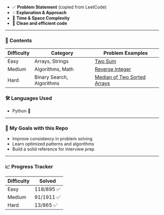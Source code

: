 * ✅ **Problem Statement** (copied from LeetCode)
* 💡 **Explanation & Approach**
* 🧠 **Time & Space Complexity**
* 🧾 **Clean and efficient code**

---

### 📑 Contents

| Difficulty | Category        | Problem Examples                                                           |
| ---------- | --------------- | -------------------------------------------------------------------------- |
| Easy       | Arrays, Strings | [Two Sum](https://github.com/BishtManas/leetcode-practice/blob/main/01%20Two%20sum/readme.md)                                               |
| Medium     | Algorithms, Math | [Reverse Integer](https://github.com/BishtManas/leetcode-practice/blob/main/07%20Reverse%20Integer/readme.md)                           |
| Hard       | Binary Search, Algorithms| [Median of Two Sorted Arrays](https://github.com/BishtManas/leetcode-practice/blob/main/04%20Median%20of%20Two%20Sorted%20Arrays/readme.md) |


### 🛠️ Languages Used

* Python 🐍

---

### 🧠 My Goals with this Repo
* Improve consistency in problem solving
* Learn optimized patterns and algorithms
* Build a solid reference for interview prep

---
### 📈 Progress Tracker

| Difficulty | Solved |
| ---------- | ------ |
| Easy       | 118/895 ✅|
| Medium     | 91/1911 ✅|
| Hard       | 13/865   ✅|

